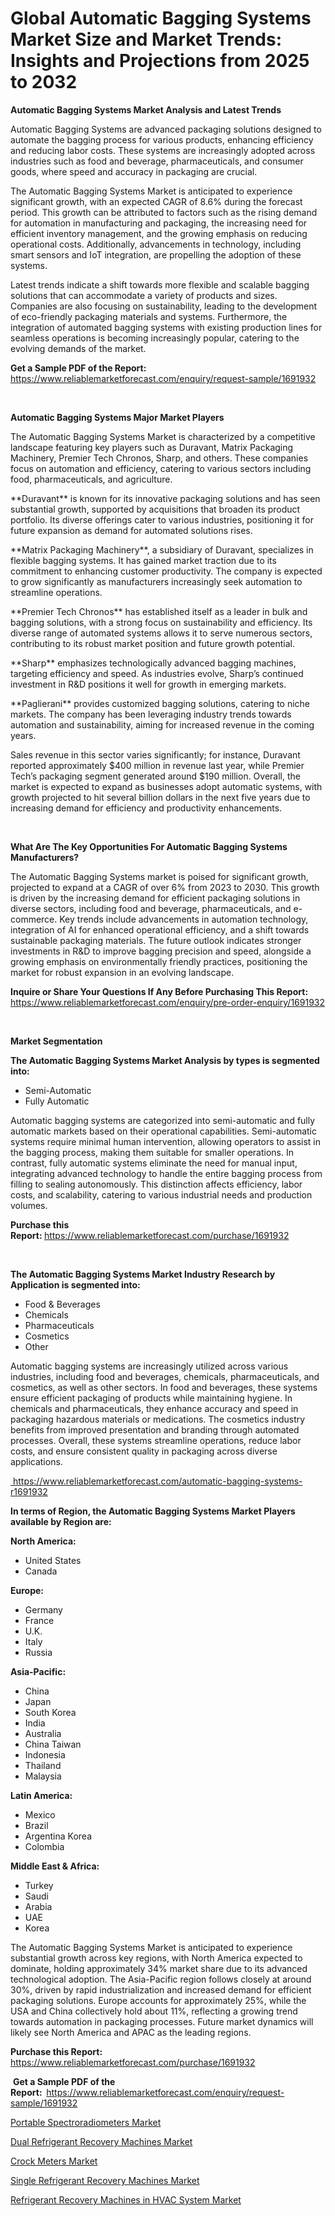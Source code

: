 <p><h1>Global Automatic Bagging Systems Market Size and Market Trends: Insights and Projections from 2025 to 2032</h1></p><p><strong>Automatic Bagging Systems Market Analysis and Latest Trends</strong></p>
<p><p>Automatic Bagging Systems are advanced packaging solutions designed to automate the bagging process for various products, enhancing efficiency and reducing labor costs. These systems are increasingly adopted across industries such as food and beverage, pharmaceuticals, and consumer goods, where speed and accuracy in packaging are crucial.</p><p>The Automatic Bagging Systems Market is anticipated to experience significant growth, with an expected CAGR of 8.6% during the forecast period. This growth can be attributed to factors such as the rising demand for automation in manufacturing and packaging, the increasing need for efficient inventory management, and the growing emphasis on reducing operational costs. Additionally, advancements in technology, including smart sensors and IoT integration, are propelling the adoption of these systems.</p><p>Latest trends indicate a shift towards more flexible and scalable bagging solutions that can accommodate a variety of products and sizes. Companies are also focusing on sustainability, leading to the development of eco-friendly packaging materials and systems. Furthermore, the integration of automated bagging systems with existing production lines for seamless operations is becoming increasingly popular, catering to the evolving demands of the market.</p></p>
<p><strong>Get a Sample PDF of the Report:&nbsp;</strong> <a href="https://www.reliablemarketforecast.com/enquiry/request-sample/1691932?utm_campaign=1130&utm_medium=2&utm_source=Github&utm_content=ia&utm_term=28022025&utm_id=automatic-bagging-systems">https://www.reliablemarketforecast.com/enquiry/request-sample/1691932</a></p>
<p>&nbsp;</p>
<p><strong>Automatic Bagging Systems Major Market Players</strong></p>
<p><p>The Automatic Bagging Systems Market is characterized by a competitive landscape featuring key players such as Duravant, Matrix Packaging Machinery, Premier Tech Chronos, Sharp, and others. These companies focus on automation and efficiency, catering to various sectors including food, pharmaceuticals, and agriculture.</p><p>**Duravant** is known for its innovative packaging solutions and has seen substantial growth, supported by acquisitions that broaden its product portfolio. Its diverse offerings cater to various industries, positioning it for future expansion as demand for automated solutions rises.</p><p>**Matrix Packaging Machinery**, a subsidiary of Duravant, specializes in flexible bagging systems. It has gained market traction due to its commitment to enhancing customer productivity. The company is expected to grow significantly as manufacturers increasingly seek automation to streamline operations.</p><p>**Premier Tech Chronos** has established itself as a leader in bulk and bagging solutions, with a strong focus on sustainability and efficiency. Its diverse range of automated systems allows it to serve numerous sectors, contributing to its robust market position and future growth potential.</p><p>**Sharp** emphasizes technologically advanced bagging machines, targeting efficiency and speed. As industries evolve, Sharp’s continued investment in R&D positions it well for growth in emerging markets.</p><p>**Paglierani** provides customized bagging solutions, catering to niche markets. The company has been leveraging industry trends towards automation and sustainability, aiming for increased revenue in the coming years.</p><p>Sales revenue in this sector varies significantly; for instance, Duravant reported approximately $400 million in revenue last year, while Premier Tech’s packaging segment generated around $190 million. Overall, the market is expected to expand as businesses adopt automatic systems, with growth projected to hit several billion dollars in the next five years due to increasing demand for efficiency and productivity enhancements.</p></p>
<p>&nbsp;</p>
<p><strong>What Are The Key Opportunities For Automatic Bagging Systems Manufacturers?</strong></p>
<p><p>The Automatic Bagging Systems market is poised for significant growth, projected to expand at a CAGR of over 6% from 2023 to 2030. This growth is driven by the increasing demand for efficient packaging solutions in diverse sectors, including food and beverage, pharmaceuticals, and e-commerce. Key trends include advancements in automation technology, integration of AI for enhanced operational efficiency, and a shift towards sustainable packaging materials. The future outlook indicates stronger investments in R&D to improve bagging precision and speed, alongside a growing emphasis on environmentally friendly practices, positioning the market for robust expansion in an evolving landscape.</p></p>
<p><strong>Inquire or Share Your Questions If Any Before Purchasing This Report:</strong> <a href="https://www.reliablemarketforecast.com/enquiry/pre-order-enquiry/1691932?utm_campaign=1130&utm_medium=2&utm_source=Github&utm_content=ia&utm_term=28022025&utm_id=automatic-bagging-systems">https://www.reliablemarketforecast.com/enquiry/pre-order-enquiry/1691932</a></p>
<p>&nbsp;</p>
<p><strong>Market Segmentation</strong></p>
<p><strong>The Automatic Bagging Systems Market Analysis by types is segmented into:</strong></p>
<p><ul><li>Semi-Automatic</li><li>Fully Automatic</li></ul></p>
<p><p>Automatic bagging systems are categorized into semi-automatic and fully automatic markets based on their operational capabilities. Semi-automatic systems require minimal human intervention, allowing operators to assist in the bagging process, making them suitable for smaller operations. In contrast, fully automatic systems eliminate the need for manual input, integrating advanced technology to handle the entire bagging process from filling to sealing autonomously. This distinction affects efficiency, labor costs, and scalability, catering to various industrial needs and production volumes.</p></p>
<p><strong>Purchase this Report:&nbsp;</strong><a href="https://www.reliablemarketforecast.com/purchase/1691932?utm_campaign=1130&utm_medium=2&utm_source=Github&utm_content=ia&utm_term=28022025&utm_id=automatic-bagging-systems">https://www.reliablemarketforecast.com/purchase/1691932</a></p>
<p>&nbsp;</p>
<p><strong>The Automatic Bagging Systems Market Industry Research by Application is segmented into:</strong></p>
<p><ul><li>Food & Beverages</li><li>Chemicals</li><li>Pharmaceuticals</li><li>Cosmetics</li><li>Other</li></ul></p>
<p><p>Automatic bagging systems are increasingly utilized across various industries, including food and beverages, chemicals, pharmaceuticals, and cosmetics, as well as other sectors. In food and beverages, these systems ensure efficient packaging of products while maintaining hygiene. In chemicals and pharmaceuticals, they enhance accuracy and speed in packaging hazardous materials or medications. The cosmetics industry benefits from improved presentation and branding through automated processes. Overall, these systems streamline operations, reduce labor costs, and ensure consistent quality in packaging across diverse applications.</p></p>
<p><a href="https://www.reliablemarketforecast.com/automatic-bagging-systems-r1691932?utm_campaign=1130&utm_medium=2&utm_source=Github&utm_content=ia&utm_term=28022025&utm_id=automatic-bagging-systems">&nbsp;https://www.reliablemarketforecast.com/automatic-bagging-systems-r1691932</a></p>
<p><strong>In terms of Region, the Automatic Bagging Systems Market Players available by Region are:</strong></p>
<p>
    <p> <strong> North America: </strong>
        <ul>
            <li>United States</li>
            <li>Canada</li>
        </ul>
        </p> 
    <p> <strong> Europe: </strong>
        <ul>
            <li>Germany</li>
            <li>France</li>
            <li>U.K.</li>
            <li>Italy</li>
            <li>Russia</li>
        </ul>
        </p> 
    <p> <strong> Asia-Pacific: </strong>
        <ul>
            <li>China</li>
            <li>Japan</li>
            <li>South Korea</li>
            <li>India</li>
            <li>Australia</li>
            <li>China Taiwan</li>
            <li>Indonesia</li>
            <li>Thailand</li>
            <li>Malaysia</li>
        </ul>
        </p> 
    <p> <strong> Latin America: </strong>
        <ul>
            <li>Mexico</li>
            <li>Brazil</li>
            <li>Argentina Korea</li>
            <li>Colombia</li>
        </ul>
        </p> 
    <p> <strong> Middle East & Africa: </strong>
        <ul>
            <li>Turkey</li>
            <li>Saudi</li>
            <li>Arabia</li>
            <li>UAE</li>
            <li>Korea</li>
        </ul>
    </p>
    </p>
<p><p>The Automatic Bagging Systems Market is anticipated to experience substantial growth across key regions, with North America expected to dominate, holding approximately 34% market share due to its advanced technological adoption. The Asia-Pacific region follows closely at around 30%, driven by rapid industrialization and increased demand for efficient packaging solutions. Europe accounts for approximately 25%, while the USA and China collectively hold about 11%, reflecting a growing trend towards automation in packaging processes. Future market dynamics will likely see North America and APAC as the leading regions.</p></p>
<p><strong>Purchase this Report: </strong><a href="https://www.reliablemarketforecast.com/purchase/1691932?utm_campaign=1130&utm_medium=2&utm_source=Github&utm_content=ia&utm_term=28022025&utm_id=automatic-bagging-systems">https://www.reliablemarketforecast.com/purchase/1691932</a></p>
<p>&nbsp;<strong>Get a Sample PDF of the Report:&nbsp;&nbsp;</strong><a href="https://www.reliablemarketforecast.com/enquiry/request-sample/1691932?utm_campaign=1130&utm_medium=2&utm_source=Github&utm_content=ia&utm_term=28022025&utm_id=automatic-bagging-systems">https://www.reliablemarketforecast.com/enquiry/request-sample/1691932</a></p>
<p><strong></strong></p>
<p><p><a href="https://github.com/ubavicachida/Market-Research-Report-List-1/blob/main/portable-spectroradiometers-market.md?utm_campaign=1130&utm_medium=2&utm_source=Github&utm_content=ia&utm_term=28022025&utm_id=automatic-bagging-systems">Portable Spectroradiometers Market</a></p><p><a href="https://github.com/morraazes/Market-Research-Report-List-1/blob/main/dual-refrigerant-recovery-machines-market.md?utm_campaign=1130&utm_medium=2&utm_source=Github&utm_content=ia&utm_term=28022025&utm_id=automatic-bagging-systems">Dual Refrigerant Recovery Machines Market</a></p><p><a href="https://github.com/dayaanapis5/Market-Research-Report-List-1/blob/main/crock-meters-market.md?utm_campaign=1130&utm_medium=2&utm_source=Github&utm_content=ia&utm_term=28022025&utm_id=automatic-bagging-systems">Crock Meters Market</a></p><p><a href="https://github.com/vaduzunny/Market-Research-Report-List-1/blob/main/single-refrigerant-recovery-machines-market.md?utm_campaign=1130&utm_medium=2&utm_source=Github&utm_content=ia&utm_term=28022025&utm_id=automatic-bagging-systems">Single Refrigerant Recovery Machines Market</a></p><p><a href="https://github.com/gasikcalbos8/Market-Research-Report-List-1/blob/main/refrigerant-recovery-machines-in-hvac-system-market.md?utm_campaign=1130&utm_medium=2&utm_source=Github&utm_content=ia&utm_term=28022025&utm_id=automatic-bagging-systems">Refrigerant Recovery Machines in HVAC System Market</a></p></p>